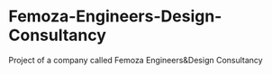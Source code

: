 # Femoza-Engineers-Design-Consultancy
Project of a company called Femoza Engineers&amp;Design Consultancy
